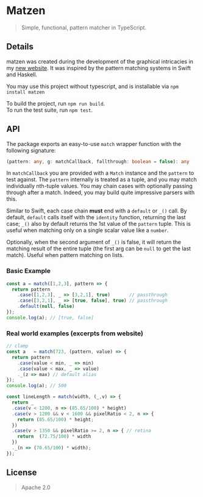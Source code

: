 # Matzen
> Simple, functional, pattern matcher in TypeScript.


## Details

matzen was created during the development of the graphical intricacies in my [new website](https://jahan.engineer). It was inspired by the pattern matching systems in Swift and Haskell. 

You may use this project without typescript, and is installable via `npm install matzen`

To build the project, run `npm run build`.  
To run the test suite, run `npm test`.


## API

The package exports an easy-to-use `match` wrapper function with the following signature:

```typescript
(pattern: any, g: matchCallback, fallthrough: boolean = false): any 
```

In `matchCallback` you are provided with a `Match` instance and the `pattern` to test against. The `pattern` internally is treated as a tuple, and you may match individually nth-tuple values. You may chain cases with optionally passing through after a match. Indeed, you may build quite impressive parsers with this.

Similar to Swift, each case chain **must** end with a `default` or `_()` call. By default, `default` calls itself with the `identity` function, returning the last case; `_()` also by default returns the 1st value of the `pattern` tuple. This is useful when matching only on a single scalar value like a `number`.

Optionally, when the second argument of `_()` is false, it will return the matching result of the entire tuple (the first arg can be `null` to get the last match). Useful when pattern matching on lists.

### Basic Example

```javascript
const a = match([1,2,3], pattern => {
  return pattern
    .case([1,2,3], _ => [3,2,1], true)       // passthrough
    .case([3,2,1], _ => [true, false], true) // passthrough
    .default(null, false)
});
console.log(a); // [true, false]
```

### Real world examples (excerpts from website)

```javascript
// clamp
const a   = match(723, (pattern, value) => {
  return pattern
    .case(value < min, _ => min)
    .case(value < max, _ => value)
    ._(z => max) // default alias
});
console.log(a); // 500
```

```javascript
const lineLength = match(width, (_,v) => {
  return _
  .case(v < 1200, n => (85.65/100) * height)
  .case(v > 1200 && v < 1600 && pixelRatio < 2, n => {
    return (85.65/100) * height;
  })
  .case(v > 1350 && pixelRatio >= 2, n => { // retina
    return  (72.75/100) * width
  })
  ._(n => (70.65/100) * width);
});
```

## License

> Apache 2.0
